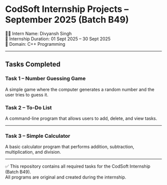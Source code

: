 # CodSoft Internship Projects – September 2025 (Batch B49)

👨‍💻 Intern Name: Divyansh Singh  
📅 Internship Duration: 01 Sept 2025 – 30 Sept 2025  
🏢 Domain: C++ Programming  

---

## Tasks Completed

### Task 1 – Number Guessing Game
A simple game where the computer generates a random number and the user tries to guess it.  


### Task 2 – To-Do List
A command-line program that allows users to add, delete, and view tasks.  

---

### Task 3 – Simple Calculator
A basic calculator program that performs addition, subtraction, multiplication, and division.  


---

✅ This repository contains all required tasks for the CodSoft Internship (Batch B49).  
All programs are original and created during the internship.
